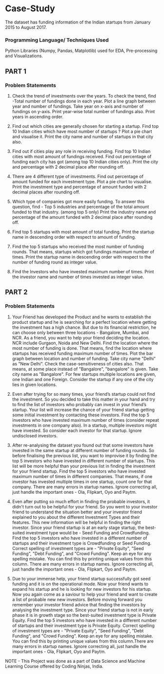 # Case-Study
The dataset has funding information of the Indian startups from January 2015 to August 2017.

### Programming Language/ Techniques Used

Python Libraries (Numpy, Pandas, Matplotlib) used for EDA, Pre-processing and Visualizations. 

## PART 1 
### Problem Statememts

1. Check the trend of investments over the years. To check the trend, find -Total number of fundings done in each year. Plot a line graph between year and number of fundings. Take year on x-axis and number of fundings on y-axis. Print year-wise total number of fundings also. Print years in ascending order.

2. Find out which cities are generally chosen for starting a startup. Find top 10 Indian cities which have most number of startups ? Plot a pie chart and visualise it. Print the city name and number of startups in that city also.

3. Find out if cities play any role in receiving funding. Find top 10 Indian cities with most amount of fundings received. Find out percentage of funding each city has got (among top 10 Indian cities only). Print the city and percentage with 2 decimal place after rounding off.

4. There are 4 different type of investments. Find out percentage of amount funded for each investment type. Plot a pie chart to visualise. Print the investment type and percentage of amount funded with 2 decimal places after rounding off.

5. Which type of companies got more easily funding. To answer this question, find - Top 5 industries and percentage of the total amount funded to that industry. (among top 5 only)
Print the industry name and percentage of the amount funded with 2 decimal place after rounding off.

6. Find top 5 startups with most amount of total funding. Print the startup name in descending order with respect to amount of funding.

7. Find the top 5 startups who received the most number of funding rounds. That means, startups which got fundings maximum number of times. Print the startup name in descending order with respect to the number of funding round as integer value.

8. Find the Investors who have invested maximum number of times. Print the investor name and number of times invested as integer value.


## PART 2
### Problem Statements

1. Your Friend has developed the Product and he wants to establish the product startup and he is searching for a perfect location where getting the investment has a high chance. But due to its financial restriction, he can choose only between three locations -  Bangalore, Mumbai, and NCR. As a friend, you want to help your friend deciding the location. NCR include Gurgaon, Noida and New Delhi. Find the location where the most number of funding is done. That means, find the location where startups has received funding maximum number of times. Plot the bar graph between location and number of funding. Take city name "Delhi" as "New Delhi". Check the case-sensitiveness of cities also. That means, at some place instead of "Bangalore", "bangalore" is given. Take city name as "Bangalore". For few startups multiple locations are given, one Indian and one Foreign. Consider the startup if any one of the city lies in given locations.


2. Even after trying for so many times, your friend’s startup could not find the investment. So you decided to take this matter in your hand and try to find the list of investors who probably can invest in your friend’s startup. Your list will increase the chance of your friend startup getting some initial investment by contacting these investors. Find the top 5 investors who have invested maximum number of times (consider repeat investments in one company also). In a startup, multiple investors might have invested. So consider each investor for that startup. Ignore undisclosed investors.


3. After re-analysing the dataset you found out that some investors have invested in the same startup at different number of funding rounds. So before finalising the previous list, you want to improvise it by finding the top 5 investors who have invested in different number of startups. This list will be more helpful than your previous list in finding the investment for your friend startup. Find the top 5 investors who have invested maximum number of times in different companies. That means, if one investor has invested multiple times in one startup, count one for that company. There are many errors in startup names. Ignore correcting all, just handle the important ones - Ola, Flipkart, Oyo and Paytm.


4. Even after putting so much effort in finding the probable investors, it didn't turn out to be helpful for your friend. So you went to your investor friend to understand the situation better and your investor friend explained to you about the different Investment Types and their features. This new information will be helpful in finding the right investor. Since your friend startup is at an early stage startup, the best-suited investment type would be - Seed Funding and Crowdfunding. Find the top 5 investors who have invested in a different number of startups and their investment type is Crowdfunding or Seed Funding. Correct spelling of investment types are - "Private Equity", "Seed Funding", "Debt Funding", and "Crowd Funding". Keep an eye for any spelling mistake. You can find this by printing unique values from this column. There are many errors in startup names. Ignore correcting all, just handle the important ones - Ola, Flipkart, Oyo and Paytm.


5. Due to your immense help, your friend startup successfully got seed funding and it is on the operational mode. Now your friend wants to expand his startup and he is looking for new investors for his startup. Now you again come as a saviour to help your friend and want to create a list of probable new new investors. Before moving forward you remember your investor friend advice that finding the investors by analysing the investment type. Since your friend startup is not in early phase it is in growth stage so the best-suited investment type is Private Equity. Find the top 5 investors who have invested in a different number of startups and their investment type is Private Equity. Correct spelling of investment types are - "Private Equity", "Seed Funding", "Debt Funding", and "Crowd Funding". Keep an eye for any spelling mistake. You can find this by printing unique values from this column.There are many errors in startup names. Ignore correcting all, just handle the important ones - Ola, Flipkart, Oyo and Paytm.

NOTE - This Project was done as a part of Data Science and Machine Learning Course offered by Coding Ninjas, India. 

